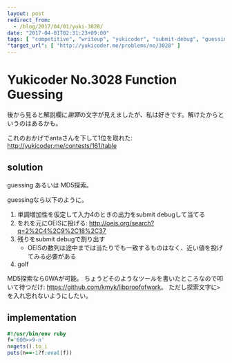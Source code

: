 ```yaml
---
layout: post
redirect_from:
  - /blog/2017/04/01/yuki-3028/
date: "2017-04-01T02:31:23+09:00"
tags: [ "competitive", "writeup", "yukicoder", "submit-debug", "guessing", "golf", "oeis" ]
"target_url": [ "http://yukicoder.me/problems/no/3028" ]
---
```


# Yukicoder No.3028 Function Guessing

後から見ると解説欄に*謝罪*の文字が見えましたが、私は好きです。解けたからというのはあるかも。

これのおかげでantaさんを下して$1$位を取れた: <http://yukicoder.me/contests/161/table>

## solution

guessing あるいは MD5探索。

guessingなら以下のように。

1.  単調増加性を仮定して入力$4$のときの出力をsubmit debugして当てる
2.  をれを元にOEISに投げる: <http://oeis.org/search?q=2%2C4%2C9%2C18%2C37>
3.  残りをsubmit debugで割り出す
    -   OEISの数列は途中までは当たりでも一致するものはなく、近い値を投げてみる必要がある
4.  golf

MD5探索なら$0$WAが可能。
ちょうどそのようなツールを書いたところなので叩いて待つだけ: <https://github.com/kmyk/libproofofwork>。
ただし探索文字に`>`を入れ忘れないようにしたい。

## implementation

``` ruby
#!/usr/bin/env ruby
f='600>>9-n'
n=gets().to_i
puts(n==-1?f:eval(f))
```
